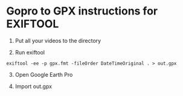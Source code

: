 # Gopro to GPX instructions for EXIFTOOL

1. Put all your videos to the directory

2. Run exiftool

```
exiftool -ee -p gpx.fmt -fileOrder DateTimeOriginal . > out.gpx
```

3. Open Google Earth Pro

4. Import out.gpx